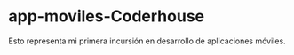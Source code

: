 # app-moviles-Coderhouse

Esto representa mi primera incursión en desarrollo de aplicaciones móviles.

